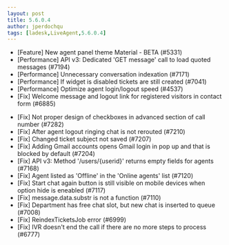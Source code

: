 ```yaml
---
layout: post
title: 5.6.0.4
author: jperdochqu
tags: [ladesk,LiveAgent,5.6.0.4]
---
```


- [Feature] New agent panel theme Material - BETA (#5331)
- [Performance] API v3: Dedicated 'GET message' call to load quoted messages (#7194)
- [Performance] Unnecessary conversation indexation (#7171)
- [Performance] If widget is disabled tickets are still created (#7041)
- [Performance] Optimize agent login/logout speed (#4537)
- [Fix] Welcome message and logout link for registered visitors in contact form (#6885)

<!--more--> 

- [Fix] Not proper design of checkboxes in advanced section of call number (#7282)
- [Fix] After agent logout ringing chat is not rerouted (#7210)
- [Fix] Changed ticket subject not saved (#7207)
- [Fix] Adding Gmail accounts opens Gmail login in pop up and that is blocked by default (#7204)
- [Fix] API v3: Method '/users/{userid}' returns empty fields for agents (#7168)
- [Fix] Agent listed as 'Offline' in the 'Online agents' list (#7120)
- [Fix] Start chat again button is still visible on mobile devices when option hide is eneabled (#7117)
- [Fix] message.data.substr is not a function (#7110)
- [Fix] Department has free chat slot, but new chat is inserted to queue (#7008)
- [Fix] ReindexTicketsJob error (#6999)
- [Fix] IVR doesn't end the call if there are no more steps to process (#6777)
